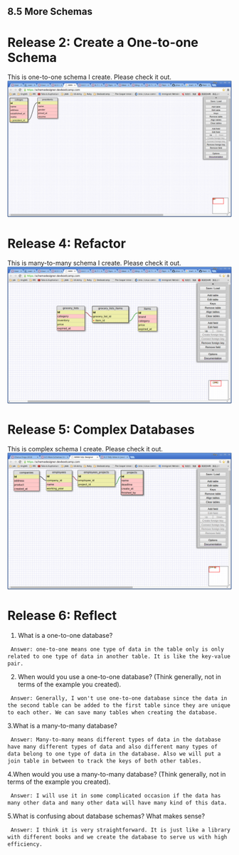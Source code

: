 ## 8.5 More Schemas

# Release 2: Create a One-to-one Schema

  This is one-to-one schema I create. Please check it out.
  ![image](/week-8/imgs/one_to_one.png)

# Release 4: Refactor

  This is many-to-many schema I create. Please check it out.
  ![image](/week-8/imgs/grocery_list.png)

# Release 5: Complex Databases

  This is complex schema I create. Please check it out.
  ![image](/week-8/imgs/complex_schema.png)

# Release 6: Reflect

   1. What is a one-to-one database?

     Answer: one-to-one means one type of data in the table only is only related to one type of data in another table. It is like the key-value pair.

   2. When would you use a one-to-one database? (Think generally, not in terms of the example you created).

     Answer: Generally, I won't use one-to-one database since the data in the second table can be added to the first table since they are unique to each other. We can save many tables when creating the database.
   
   3.What is a many-to-many database?
   
     Answer: Many-to-many means different types of data in the database have many different types of data and also different many types of data belong to one type of data in the database. Also we will put a join table in between to track the keys of both other tables.

   4.When would you use a many-to-many database? (Think generally, not in terms of the example you created).
   
     Answer: I will use it in some complicated occasion if the data has many other data and many other data will have many kind of this data. 

   5.What is confusing about database schemas? What makes sense?

     Answer: I think it is very straightforward. It is just like a library with different books and we create the database to serve us with high efficiency.